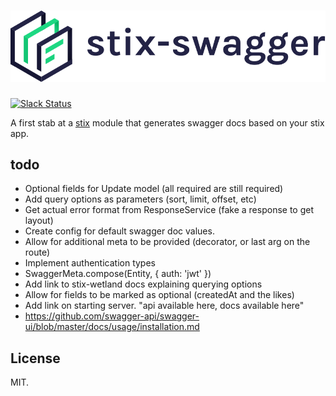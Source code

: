 # ![Stix swagger](./stix-swagger.svg)

[![Slack Status](https://spoonx-slack.herokuapp.com/badge.svg)](https://spoonx-slack.herokuapp.com)


A first stab at a [stix](https://github.com/SpoonX/stix) module that generates swagger docs based on your stix app.

## todo

- Optional fields for Update model (all required are still required)
- Add query options as parameters (sort, limit, offset, etc)
- Get actual error format from ResponseService (fake a response to get layout)
- Create config for default swagger doc values.
- Allow for additional meta to be provided (decorator, or last arg on the route)
- Implement authentication types
- SwaggerMeta.compose(Entity, { auth: 'jwt' })
- Add link to stix-wetland docs explaining querying options
- Allow for fields to be marked as optional (createdAt and the likes)
- Add link on starting server. "api available here, docs available here"
- https://github.com/swagger-api/swagger-ui/blob/master/docs/usage/installation.md

## License

MIT.
